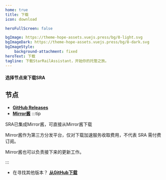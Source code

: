 ```yaml
---
home: true
title: 下载
icon: download

heroFullScreen: false

bgImage: https://theme-hope-assets.vuejs.press/bg/8-light.svg
bgImageDark: https://theme-hope-assets.vuejs.press/bg/8-dark.svg
bgImageStyle:
    background-attachment: fixed
heroText: 下载
tagline: 下载StarRailAssistant，开始你的托管之旅。
---
```

#### 选择节点来下载SRA

## 节点

- [**GitHub Releases**](https://github.com/Shasnow/StarRailAssistant/releases/latest)
- [**Mirror酱**](https://mirrorchyan.com/zh/projects?rid=StarRailAssistant&source=sra-webside)
:::tip

SRA已集成Mirror酱，可直接从Mirror酱下载

Mirror酱作为第三方分发平台，仅对下载加速服务收取费用，不代表 SRA 需付费订阅。

Mirror酱也可以负责接下来的更新工作。

:::
- 在寻找其他版本？ [**从GitHub下载**](https://github.com/Shasnow/SRAUpdater/releases/latest)